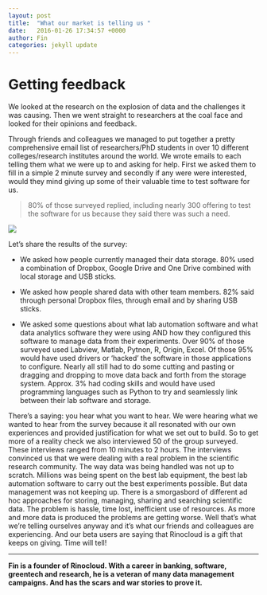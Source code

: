 ```yaml
---
layout: post
title:  "What our market is telling us "
date:   2016-01-26 17:34:57 +0000
author: Fin
categories: jekyll update
---
```




# Getting feedback



We looked at the research on the explosion of data and the challenges it was causing. Then we went straight to researchers at the coal face and looked for their opinions and feedback.



Through friends and colleagues we managed to put together a pretty comprehensive email list of researchers/PhD students in over 10 different colleges/research institutes around the world. We wrote emails to each telling them what we were up to and asking for help. First we asked them to fill in a simple 2 minute survey and secondly if any were were interested, would they mind giving up some of their valuable time to test software for us.



>80% of those surveyed replied, including nearly 300 offering to test the software for us because they said there was such a need.

![](http://i.imgur.com/9p1s3tx.png)

Let’s share the results of the survey:



- We asked how people currently managed their data storage. 80% used a combination of Dropbox, Google Drive and One Drive combined with local storage and USB sticks.



- We asked how people shared data with other team members. 82% said through personal Dropbox files, through email and by sharing USB sticks.

- We asked some questions about what lab automation software and what data analytics software they were using AND how they configured this software to manage data from their experiments. Over 90% of those surveyed used Labview, Matlab, Pytnon, R, Origin, Excel. Of those 95% would have used drivers or ‘hacked’ the software in those applications to configure. Nearly all still had to do some cutting and pasting or dragging and dropping to move data back and forth from the storage system. Approx. 3% had coding skills and would have used programming languages such as Python to try and seamlessly link between their lab software and storage.





There’s a saying: you hear what you want to hear. We were hearing what we wanted to hear from the survey because it all resonated with our own experiences and provided justification for what we set out to build. So to get more of a reality check we also interviewed 50 of the group surveyed. These interviews ranged from 10 minutes to 2 hours. The interviews convinced us that we were dealing with a real problem in the scientific research community. The way data was being handled was not up to scratch. Millions was being spent on the best lab equipment, the best lab automation software to carry out the best experiments possible. But data management was not keeping up. There is a smorgasbord of different ad hoc approaches for storing, managing, sharing and searching scientific data. The problem is hassle, time lost, inefficient use of resources. As more and more data is produced the problems are getting worse. Well that’s what we’re telling ourselves anyway and it’s what our friends and colleagues are experiencing. And our beta users are saying that Rinocloud is a gift that keeps on giving. Time will tell!



<hr/>

__Fin is a founder of Rinocloud. With a career in banking, software, greentech and research, he is a veteran of many data management campaigns. And has the scars and war stories to prove it.__
